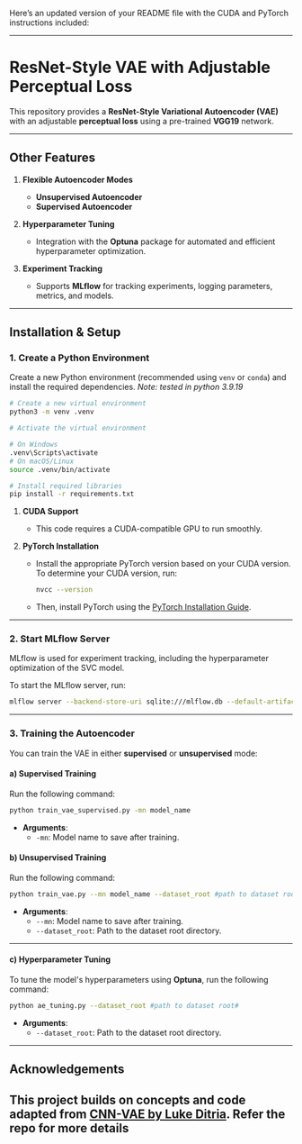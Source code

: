 Here’s an updated version of your README file with the CUDA and PyTorch instructions included:

---

# ResNet-Style VAE with Adjustable Perceptual Loss  

This repository provides a **ResNet-Style Variational Autoencoder (VAE)** with an adjustable **perceptual loss** using a pre-trained **VGG19** network.  

---

## Other Features  

1. **Flexible Autoencoder Modes**  
   - **Unsupervised Autoencoder**  
   - **Supervised Autoencoder**  

2. **Hyperparameter Tuning**  
   - Integration with the **Optuna** package for automated and efficient hyperparameter optimization.  

3. **Experiment Tracking**  
   - Supports **MLflow** for tracking experiments, logging parameters, metrics, and models.  

---
## Installation & Setup

### 1. Create a Python Environment

Create a new Python environment (recommended using `venv` or `conda`) and install the required dependencies. 
*Note: tested in python 3.9.19*

```bash
# Create a new virtual environment
python3 -m venv .venv

# Activate the virtual environment

# On Windows
.venv\Scripts\activate
# On macOS/Linux
source .venv/bin/activate

# Install required libraries
pip install -r requirements.txt
```

1. **CUDA Support**  
   - This code requires a CUDA-compatible GPU to run smoothly.  

2. **PyTorch Installation**  
   - Install the appropriate PyTorch version based on your CUDA version. To determine your CUDA version, run:  

     ```bash
     nvcc --version
     ```

   - Then, install PyTorch using the [PyTorch Installation Guide](https://pytorch.org/get-started/locally/).

---
### 2. Start MLflow Server

MLflow is used for experiment tracking, including the hyperparameter optimization of the SVC model.

To start the MLflow server, run:

```bash
mlflow server --backend-store-uri sqlite:///mlflow.db --default-artifact-root ./mlruns --host 127.0.0.1 --port 8000
```

---

### 3. Training the Autoencoder  

You can train the VAE in either **supervised** or **unsupervised** mode:  

#### a) Supervised Training  

Run the following command:  

```bash
python train_vae_supervised.py -mn model_name 
```

- **Arguments**:  
   - `-mn`: Model name to save after training.  

#### b) Unsupervised Training  

Run the following command:  

```bash
python train_vae.py --mn model_name --dataset_root #path to dataset root#
```

- **Arguments**:  
   - `--mn`: Model name to save after training.  
   - `--dataset_root`: Path to the dataset root directory.  

---

#### c)  Hyperparameter Tuning  

To tune the model's hyperparameters using **Optuna**, run the following command:  

```bash
python ae_tuning.py --dataset_root #path to dataset root#
```

- **Arguments**:  
   - `--dataset_root`: Path to the dataset root directory.  

--- 



## Acknowledgements  

This project builds on concepts and code adapted from [CNN-VAE by Luke Ditria](https://github.com/LukeDitria/CNN-VAE). 
Refer the repo for more details
---

